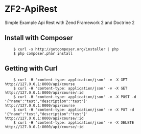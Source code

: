 ZF2-ApiRest
======================

Simple Example Api Rest with Zend Framework 2 and Doctrine 2

## Install with Composer

```
    $ curl -s http://getcomposer.org/installer | php
    $ php composer.phar install
```

## Getting with Curl

```
    $ curl -H 'content-type: application/json' -v -X GET http://127.0.0.1:8000/api/course
    $ curl -H 'content-type: application/json' -v -X GET http://127.0.0.1:8000/api/course/:id
    $ curl -H 'content-type: application/json' -v -X POST -d '{"name":"test","description":"test"}' http://127.0.0.1:8000/api/course
    $ curl -H 'content-type: application/json' -v -X PUT -d '{"name":"test","description":"test"}' http://127.0.0.1:8000/api/course/:id
    $ curl -H 'content-type: application/json' -v -X DELETE http://127.0.0.1:8000/api/course/:id
```
